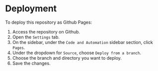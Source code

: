 # Deployment

To deploy this repository as Github Pages:

1. Access the repository on Github.
2. Open the `Settings` tab.
3. On the sidebar, under the `Code and Automation` sidebar section, click `Pages`.
4. Under the dropdown for `Source`, choose `Deploy from a branch`.
5. Choose the branch and directory you want to deploy.
6. Save the changes.

